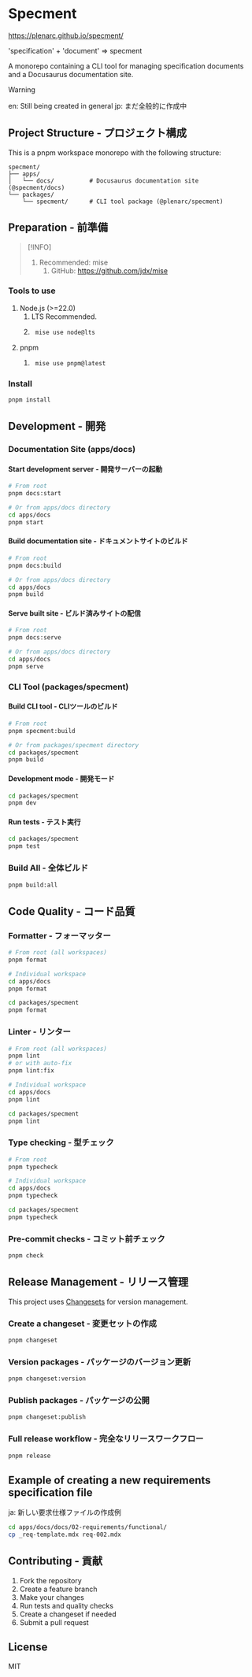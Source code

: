 # Specment
https://plenarc.github.io/specment/

'specification' + 'document' => specment

A monorepo containing a CLI tool for managing specification documents and a Docusaurus documentation site.

> [!WARNING]
> en: Still being created in general
> jp: まだ全般的に作成中

## Project Structure - プロジェクト構成

This is a pnpm workspace monorepo with the following structure:

```
specment/
├── apps/
│   └── docs/          # Docusaurus documentation site (@specment/docs)
└── packages/
    └── specment/      # CLI tool package (@plenarc/specment)
```

## Preparation - 前準備

> [!INFO]
> 1. Recommended: mise
>     1. GitHub: https://github.com/jdx/mise

### Tools to use
1. Node.js (>=22.0)
    1. LTS Recommended.
    1. ```bash
        mise use node@lts
        ```
1. pnpm
    1. ```bash
        mise use pnpm@latest
        ```

### Install

```bash
pnpm install
```

## Development - 開発

### Documentation Site (apps/docs)

#### Start development server - 開発サーバーの起動

```bash
# From root
pnpm docs:start

# Or from apps/docs directory
cd apps/docs
pnpm start
```

#### Build documentation site - ドキュメントサイトのビルド

```bash
# From root
pnpm docs:build

# Or from apps/docs directory
cd apps/docs
pnpm build
```

#### Serve built site - ビルド済みサイトの配信

```bash
# From root
pnpm docs:serve

# Or from apps/docs directory
cd apps/docs
pnpm serve
```

### CLI Tool (packages/specment)

#### Build CLI tool - CLIツールのビルド

```bash
# From root
pnpm specment:build

# Or from packages/specment directory
cd packages/specment
pnpm build
```

#### Development mode - 開発モード

```bash
cd packages/specment
pnpm dev
```

#### Run tests - テスト実行

```bash
cd packages/specment
pnpm test
```

### Build All - 全体ビルド

```bash
pnpm build:all
```

## Code Quality - コード品質

### Formatter - フォーマッター

```bash
# From root (all workspaces)
pnpm format

# Individual workspace
cd apps/docs
pnpm format

cd packages/specment
pnpm format
```

### Linter - リンター

```bash
# From root (all workspaces)
pnpm lint
# or with auto-fix
pnpm lint:fix

# Individual workspace
cd apps/docs
pnpm lint

cd packages/specment
pnpm lint
```

### Type checking - 型チェック

```bash
# From root
pnpm typecheck

# Individual workspace
cd apps/docs
pnpm typecheck

cd packages/specment
pnpm typecheck
```

### Pre-commit checks - コミット前チェック

```bash
pnpm check
```

## Release Management - リリース管理

This project uses [Changesets](https://github.com/changesets/changesets) for version management.

### Create a changeset - 変更セットの作成

```bash
pnpm changeset
```

### Version packages - パッケージのバージョン更新

```bash
pnpm changeset:version
```

### Publish packages - パッケージの公開

```bash
pnpm changeset:publish
```

### Full release workflow - 完全なリリースワークフロー

```bash
pnpm release
```

## Example of creating a new requirements specification file

ja: 新しい要求仕様ファイルの作成例

```bash
cd apps/docs/docs/02-requirements/functional/
cp _req-template.mdx req-002.mdx
```

## Contributing - 貢献

1. Fork the repository
1. Create a feature branch
1. Make your changes
1. Run tests and quality checks
1. Create a changeset if needed
1. Submit a pull request

## License

MIT
